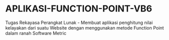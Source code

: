 # APLIKASI-FUNCTION-POINT-VB6

Tugas Rekayasa Perangkat Lunak - Membuat aplikasi penghitung nilai kelayakan dari suatu Website dengan menggunakan metode Function Point dalam ranah Software Metric
